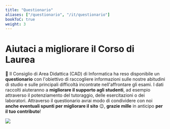```yaml
---
title: "Questionario"
aliases: ["/questionario", "/it/questionario"]
bookToC: true
weight: 3
---
```


# Aiutaci a migliorare il Corso di Laurea

📝 Il Consiglio di Area Didattica (CAD) di Informatica ha reso disponibile un **questionario** con l'obiettivo di
raccogliere informazioni sulle nostre abitudini di studio e sulle principali difficoltà incontrate nell'affrontare gli
esami. I dati raccolti aiuteranno a **migliorare il supporto agli studenti**, ad esempio attraverso il potenziamento del
tutoraggio, delle esercitazioni o dei laboratori. Attraverso il questionario avrai modo di condividere con noi **anche
eventuali spunti per migliorare il sito** 😉, **grazie mille** in anticipo **per il tuo contributo**!

[![](https://img.shields.io/badge/-vai_al_questionario-673AB7?style=for-the-badge&logo=googleforms&logoColor=white&link=https://forms.gle/7jWbe8Uej1Y5FG24A)](https://forms.gle/7jWbe8Uej1Y5FG24A)